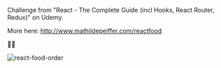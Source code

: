 Challenge from "React - The Complete Guide (incl Hooks, React Router, Redux)" on Udemy.

More here: http://www.mathildepeiffer.com/reactfood 

🌮🌭

![react-food-order](https://user-images.githubusercontent.com/86634734/136152715-53ce11dc-074a-4ac8-a8dd-ce0151956eb7.png)



 
